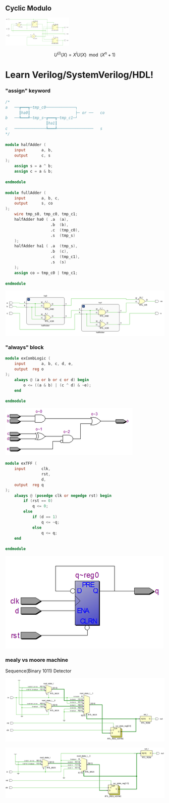 ## Cyclic Modulo

<img src="cyclicMod.png" width="40%" height="40%"/>

$$U^{(i)}(X)=X^iU(X)\mod(X^n+1)$$



# Learn Verilog/SystemVerilog/HDL!

### "assign" keyword

```verilog
/*
a   ──┲━━━┱─tmp_c0─────────────┐
      ┃ha0┃                    ├─ or ──   co
b   ──┺━━━┹─tmp_s─┲━━━┱─tmp_c1─┘
                  ┃ha1┃
c   ──────────────┺━━━┹────────────────   s
*/

module halfAdder (
    input       a, b,
    output      c, s
);
    assign s = a ^ b;
    assign c = a & b;

endmodule

module fullAdder (
    input       a, b, c,
    output      s, co
);
    wire tmp_s0, tmp_c0, tmp_c1;
    halfAdder ha0 ( .a  (a),
                    .b  (b),
                    .c  (tmp_c0),
                    .s  (tmp_s)
    );
    halfAdder ha1 ( .a  (tmp_s),
                    .b  (c),
                    .c  (tmp_c1),
                    .s  (s)
    );
    assign co = tmp_c0 | tmp_c1;
    
endmodule
```

![Full Adder](mdresource_FA.png)

### "always" block

```verilog
module exCombLogic (
    input       a, b, c, d, e,
    output  reg o
);
    always @ (a or b or c or d) begin
        o <= ((a & b) | (c ^ d) & ~e);
    end
     
endmodule
```

![Combination Logic](mdresource_CL.png)

```verilog
module exTFF (
    input       clk,
                rst,
                d,
    output  reg q
);
    always @ (posedge clk or negedge rst) begin
        if (rst == 0)
            q <= 0;
        else
            if (d == 1)
                q <= ~q;
            else
                q <= q;
    end

endmodule
```

![T-Flip Flop](mdresource_TFF.png)

### mealy vs moore machine

Sequence(Binary 1011) Detector

![untitled](mdresource_SDMoore.png)

![untitled](mdresource_SDMealy.png)
